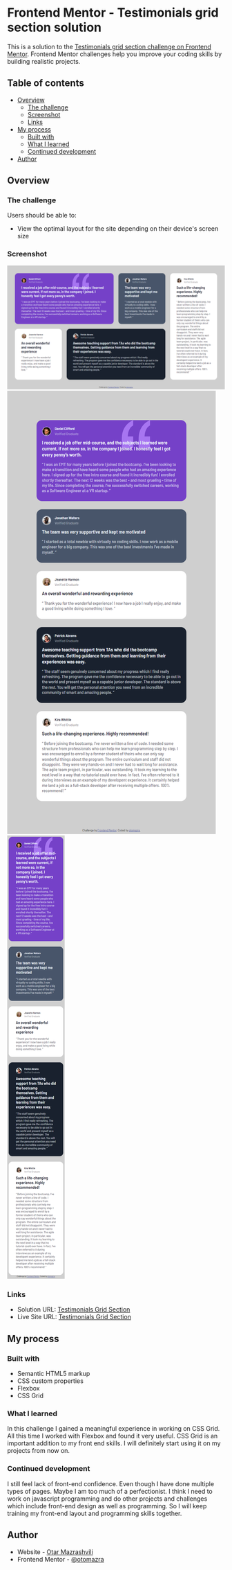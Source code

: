 # Frontend Mentor - Testimonials grid section solution

This is a solution to the [Testimonials grid section challenge on Frontend Mentor](https://www.frontendmentor.io/challenges/testimonials-grid-section-Nnw6J7Un7). Frontend Mentor challenges help you improve your coding skills by building realistic projects. 

## Table of contents

- [Overview](#overview)
  - [The challenge](#the-challenge)
  - [Screenshot](#screenshot)
  - [Links](#links)
- [My process](#my-process)
  - [Built with](#built-with)
  - [What I learned](#what-i-learned)
  - [Continued development](#continued-development)
- [Author](#author)
  
## Overview

### The challenge

Users should be able to:

- View the optimal layout for the site depending on their device's screen size

### Screenshot

![](./images/desktop.png)
![](./images/tablet.png)
![](./images/mobile.png)


### Links

- Solution URL: [Testimonials Grid Section](https://github.com/otomazra/Testimonials-grid-section)
- Live Site URL: [Testimonials Grid Section](https://otomazra.github.io/Testimonials-grid-section/)

## My process

### Built with

- Semantic HTML5 markup
- CSS custom properties
- Flexbox
- CSS Grid


### What I learned

In this challenge I gained a meaningful experience in working on CSS Grid. All this time I worked with Flexbox and found it very useful. CSS Grid is an important addition to my front end skills. I will definitely start using it on my projects from now on.



### Continued development

I still feel lack of front-end confidence. Even though I have done multiple types of pages. Maybe I am too much of a perfectionist. I think I need to work on javascript programming and do other projects and challenges which include front-end design as well as programming. So I will keep training my front-end layout and programming skills together.


## Author

- Website - [Otar Mazrashvili](https://github.com/otomazra)
- Frontend Mentor - [@otomazra](https://www.frontendmentor.io/profile/otomazra)
  

